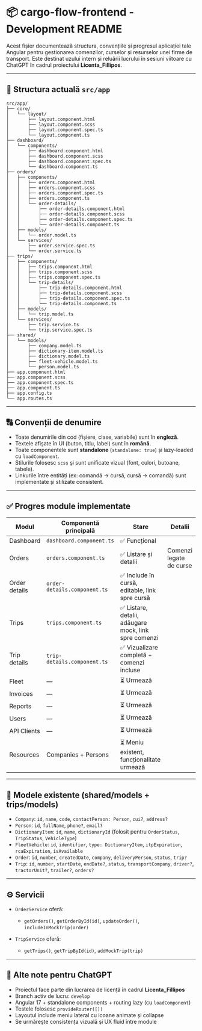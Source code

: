 # 📦 cargo-flow-frontend - Development README

Acest fișier documentează structura, convențiile și progresul aplicației tale Angular pentru gestionarea comenzilor, curselor și resurselor unei firme de transport. Este destinat uzului intern și reluării lucrului în sesiuni viitoare cu ChatGPT în cadrul proiectului **Licenta\_Fillipos**.

---

## 📁 Structura actuală `src/app`

```plaintext
src/app/
├── core/
│   └── layout/
│       ├── layout.component.html
│       ├── layout.component.scss
│       ├── layout.component.spec.ts
│       └── layout.component.ts
├── dashboard/
│   └── components/
│       ├── dashboard.component.html
│       ├── dashboard.component.scss
│       ├── dashboard.component.spec.ts
│       └── dashboard.component.ts
├── orders/
│   ├── components/
│   │   ├── orders.component.html
│   │   ├── orders.component.scss
│   │   ├── orders.component.spec.ts
│   │   ├── orders.component.ts
│   │   └── order-details/
│   │       ├── order-details.component.html
│   │       ├── order-details.component.scss
│   │       ├── order-details.component.spec.ts
│   │       └── order-details.component.ts
│   ├── models/
│   │   └── order.model.ts
│   └── services/
│       ├── order.service.spec.ts
│       └── order.service.ts
├── trips/
│   ├── components/
│   │   ├── trips.component.html
│   │   ├── trips.component.scss
│   │   ├── trips.component.spec.ts
│   │   └── trip-details/
│   │       ├── trip-details.component.html
│   │       ├── trip-details.component.scss
│   │       ├── trip-details.component.spec.ts
│   │       └── trip-details.component.ts
│   ├── models/
│   │   └── trip.model.ts
│   └── services/
│       ├── trip.service.ts
│       └── trip.service.spec.ts
├── shared/
│   └── models/
│       ├── company.model.ts
│       ├── dictionary-item.model.ts
│       ├── dictionary.model.ts
│       ├── fleet-vehicle.model.ts
│       └── person.model.ts
├── app.component.html
├── app.component.scss
├── app.component.spec.ts
├── app.component.ts
├── app.config.ts
└── app.routes.ts
```

---

## 🔠 Convenții de denumire

* Toate denumirile din cod (fișiere, clase, variabile) sunt în **engleză**.
* Textele afișate în UI (buton, titlu, label) sunt în **română**.
* Toate componentele sunt **standalone** (`standalone: true`) și lazy-loaded cu `loadComponent`.
* Stilurile folosesc `scss` și sunt unificate vizual (font, culori, butoane, tabele).
* Linkurile între entități (ex: comandă → cursă, cursă → comandă) sunt implementate și stilizate consistent.

---

## ✅ Progres module implementate

| Modul         | Componentă principală        | Stare                                                | Detalii                 |
| ------------- | ---------------------------- | ---------------------------------------------------- | ----------------------- |
| Dashboard     | `dashboard.component.ts`     | ✅ Funcțional                                         |                         |
| Orders        | `orders.component.ts`        | ✅ Listare și detalii                                 | Comenzi legate de curse |
| Order details | `order-details.component.ts` | ✅ Include în cursă, editable, link spre cursă        |                         |
| Trips         | `trips.component.ts`         | ✅ Listare, detalii, adăugare mock, link spre comenzi |                         |
| Trip details  | `trip-details.component.ts`  | ✅ Vizualizare completă + comenzi incluse             |                         |
| Fleet         | —                            | ⏳ Urmează                                            |                         |
| Invoices      | —                            | ⏳ Urmează                                            |                         |
| Reports       | —                            | ⏳ Urmează                                            |                         |
| Users         | —                            | ⏳ Urmează                                            |                         |
| API Clients   | —                            | ⏳ Urmează                                            |                         |
| Resources     | Companies + Persons          | ⏳ Meniu existent, funcționalitate urmează            |                         |

---

## 🧹 Modele existente (shared/models + trips/models)

* `Company`: `id`, `name`, `code`, `contactPerson: Person`, `cui?`, `address?`
* `Person`: `id`, `fullName`, `phone?`, `email?`
* `DictionaryItem`: `id`, `name`, `dictionaryId` (folosit pentru `OrderStatus`, `TripStatus`, `VehicleType`)
* `FleetVehicle`: `id`, `identifier`, `type: DictionaryItem`, `itpExpiration`, `rcaExpiration`, `isAvailable`
* `Order`: `id`, `number`, `createdDate`, `company`, `deliveryPerson`, `status`, `trip?`
* `Trip`: `id`, `number`, `startDate`, `endDate?`, `status`, `transportCompany`, `driver?`, `tractorUnit?`, `trailer?`, `orders?`

---

## ⚙️ Servicii

* `OrderService` oferă:

  * `getOrders()`, `getOrderById(id)`, `updateOrder()`, `includeInMockTrip(order)`
* `TripService` oferă:

  * `getTrips()`, `getTripById(id)`, `addMockTrip(trip)`

---

## 📌 Alte note pentru ChatGPT

* Proiectul face parte din lucrarea de licență în cadrul **Licenta\_Fillipos**
* Branch activ de lucru: `develop`
* Angular 17 + standalone components + routing lazy (cu `loadComponent`)
* Testele folosesc `provideRouter([])`
* Layoutul include meniu lateral cu icoane animate și collapse
* Se urmărește consistența vizuală și UX fluid între module

```
```
